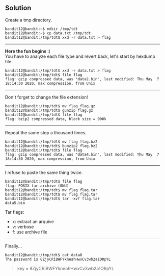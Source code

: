## Solution

Create a tmp directory.
``` Shell
bandit12@bandit:~$ mdkir /tmp/tdt
bandit12@bandit:~$ cp data.txt /tmp/tdt
bandit12@bandit:/tmp/tdt$ xxd -r data.txt > flag
```

---
**Here the fun begins** :)<br>
You have to analyze each file type and revert back, let's start by hexdump file.
``` Shell
bandit12@bandit:/tmp/tdt$ xxd -r data.txt > flag
bandit12@bandit:/tmp/tdt$ file flag 
flag: gzip compressed data, was "data2.bin", last modified: Thu May  7 18:14:30 2020, max compression, from Unix
```

---
Don't forget to change the file extension!
``` Shell
bandit12@bandit:/tmp/tdt$ mv flag flag.gz
bandit12@bandit:/tmp/tdt$ gunzip flag.gz 
bandit12@bandit:/tmp/tdt$ file flag 
flag: bzip2 compressed data, block size = 900k
```

---
Repeat the same step a thousand times.
``` Shell
bandit12@bandit:/tmp/tdt$ mv flag flag.bz2
bandit12@bandit:/tmp/tdt$ bunzip2 flag.bz2 
bandit12@bandit:/tmp/tdt$ file flag 
flag: gzip compressed data, was "data4.bin", last modified: Thu May  7 18:14:30 2020, max compression, from Unix
```

---
I refuse to paste the same thing twice.
``` Shell
bandit12@bandit:/tmp/tdt$ file flag 
flag: POSIX tar archive (GNU)
bandit12@bandit:/tmp/tdt$ mv flag flag.tar
bandit12@bandit:/tmp/tdt$ mv flag flag.tar
bandit12@bandit:/tmp/tdt$ tar -xvf flag.tar 
data5.bin
```
Tar flags:
- x: extract an arquive
- v: verbose
- f: use archive file

---
Finally...
``` Shell
bandit12@bandit:/tmp/tdt$ cat data8
The password is 8ZjyCRiBWFYkneahHwxCv3wb2a1ORpYL
```

>key = 
8ZjyCRiBWFYkneahHwxCv3wb2a1ORpYL
